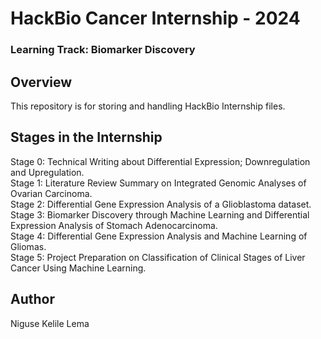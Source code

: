 # HackBio Cancer Internship - 2024
### Learning Track: Biomarker Discovery

## Overview 
This repository is for storing and handling HackBio Internship files.

## Stages in the Internship
Stage 0: Technical Writing about Differential Expression; Downregulation and Upregulation.  
Stage 1: Literature Review Summary on Integrated Genomic Analyses of Ovarian Carcinoma.  
Stage 2: Differential Gene Expression Analysis of a Glioblastoma dataset.  
Stage 3: Biomarker Discovery through Machine Learning and Differential Expression Analysis of Stomach Adenocarcinoma.  
Stage 4: Differential Gene Expression Analysis and Machine Learning of Gliomas.  
Stage 5: Project Preparation on Classification of Clinical Stages of Liver Cancer Using Machine Learning.  

## Author
Niguse Kelile Lema
